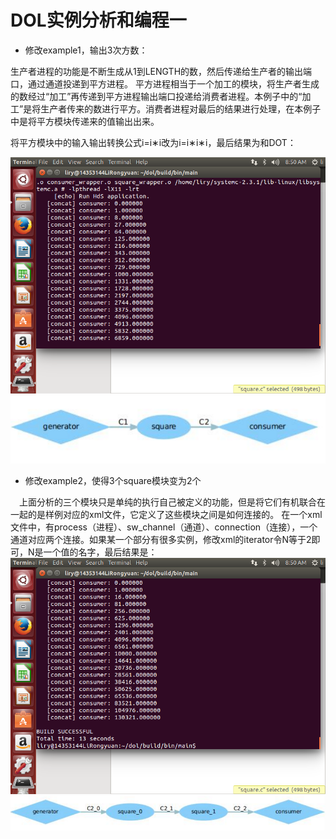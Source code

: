 # DOL实例分析和编程一
* 修改example1，输出3次方数：

 生产者进程的功能是不断生成从1到LENGTH的数，然后传递给生产者的输出端口，通过通道投递到平方进程。 平方进程相当于一个加工的模块，将生产者生成的数经过“加工”再传递到平方进程输出端口投递给消费者进程。本例子中的“加工”是将生产者传来的数进行平方。消费者进程对最后的结果进行处理，在本例子中是将平方模块传递来的值输出出来。

将平方模块中的输入输出转换公式i=i∗i改为i=i∗i∗i，最后结果为和DOT：

![square](https://github.com/ES201614353144/ES2016_14353144/blob/master/124as.png?raw=true)
![square_dot](https://github.com/ES201614353144/ES2016_14353144/blob/master/QQ%E6%88%AA%E5%9B%BE20161107193408.png?raw=true)
* 修改example2，使得3个square模块变为2个

　上面分析的三个模块只是单纯的执行自己被定义的功能，但是将它们有机联合在一起的是样例对应的xml文件，它定义了这些模块之间是如何连接的。 在一个xml文件中，有process（进程）、sw_channel（通道）、connection（连接），一个通道对应两个连接。如果某一个部分有很多实例，修改xml的iterator令N等于2即可，N是一个值的名字，最后结果是：
![N=2](https://github.com/ES201614353144/ES2016_14353144/blob/master/image/asd123.png?raw=true)
![dot](https://github.com/ES201614353144/ES2016_14353144/blob/master/123.png?raw=true)

